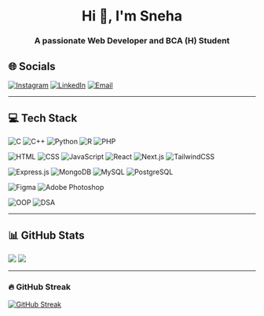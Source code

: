 <h1 align="center">Hi 👋, I'm Sneha</h1>
<h3 align="center">A passionate Web Developer and BCA (H) Student</h3>

## 🌐 Socials  
[![Instagram](https://img.shields.io/badge/Instagram-%23E4405F.svg?logo=instagram&logoColor=white)](https://www.instagram.com/snehaghoshal_art/) 
[![LinkedIn](https://img.shields.io/badge/LinkedIn-%230077B5.svg?logo=linkedin&logoColor=white)](https://www.linkedin.com/in/sneha-ghoshal-aa4459327/) 
[![Email](https://img.shields.io/badge/Email-D14836?style=flat&logo=gmail&logoColor=white)](snehaghoshal577@gmail.com)

---

## 💻 Tech Stack  

![C](https://img.shields.io/badge/C-00599C?style=plastic&logo=c&logoColor=white)
![C++](https://img.shields.io/badge/C++-00599C?style=plastic&logo=c%2B%2B&logoColor=white)
![Python](https://img.shields.io/badge/Python-3776AB?style=plastic&logo=python&logoColor=FFD43B)
![R](https://img.shields.io/badge/R-276DC3?style=plastic&logo=r&logoColor=white)
![PHP](https://img.shields.io/badge/PHP-777BB4?style=plastic&logo=php&logoColor=white)

![HTML](https://img.shields.io/badge/HTML5-E34F26?style=plastic&logo=html5&logoColor=white)
![CSS](https://img.shields.io/badge/CSS3-1572B6?style=plastic&logo=css3&logoColor=white)
![JavaScript](https://img.shields.io/badge/JavaScript-F7DF1E?style=plastic&logo=javascript&logoColor=000000)
![React](https://img.shields.io/badge/React-20232A?style=plastic&logo=react&logoColor=61DAFB)
![Next.js](https://img.shields.io/badge/Next.js-000000?style=plastic&logo=nextdotjs&logoColor=white)
![TailwindCSS](https://img.shields.io/badge/Tailwind_CSS-06B6D4?style=plastic&logo=tailwindcss&logoColor=white)

![Express.js](https://img.shields.io/badge/Express.js-000000?style=plastic&logo=express&logoColor=white)
![MongoDB](https://img.shields.io/badge/MongoDB-4EA94B?style=plastic&logo=mongodb&logoColor=white)
![MySQL](https://img.shields.io/badge/MySQL-005C84?style=plastic&logo=mysql&logoColor=white)
![PostgreSQL](https://img.shields.io/badge/PostgreSQL-336791?style=plastic&logo=postgresql&logoColor=white)

![Figma](https://img.shields.io/badge/Figma-F24E1E?style=plastic&logo=figma&logoColor=white)
![Adobe Photoshop](https://img.shields.io/badge/Adobe%20Photoshop-31A8FF?style=plastic&logo=adobephotoshop&logoColor=white)

![OOP](https://img.shields.io/badge/OOP-Principles-orange?style=plastic)
![DSA](https://img.shields.io/badge/Data%20Structures%20&%20Algorithms-008080?style=plastic)



---

## 📊 GitHub Stats  
![](https://github-readme-stats.vercel.app/api?username=snehaghos&theme=radical&hide_border=false&include_all_commits=true&count_private=true)
![](https://github-readme-stats.vercel.app/api/top-langs/?username=snehaghos&theme=radical&hide_border=false&layout=compact)

---


### 🔥 GitHub Streak
[![GitHub Streak](https://streak-stats.demolab.com/?user=snehaghos&theme=tokyonight)](https://git.io/streak-stats)




